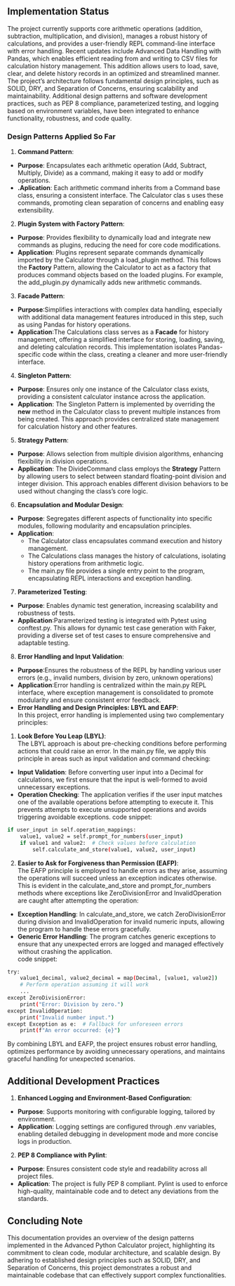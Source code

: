 ## Implementation Status

The project currently supports core arithmetic operations (addition, subtraction, multiplication, and division), manages a robust history of calculations, and provides a user-friendly REPL command-line interface with error handling. Recent updates include Advanced Data Handling with Pandas, which enables efficient reading from and writing to CSV files for calculation history management. This addition allows users to load, save, clear, and delete history records in an optimized and streamlined manner. The project’s architecture follows fundamental design principles, such as SOLID, DRY, and Separation of Concerns, ensuring scalability and maintainability.
Additional design patterns and software development practices, such as PEP 8 compliance, parameterized testing, and logging based on environment variables, have been integrated to enhance functionality, robustness, and code quality.

### Design Patterns Applied So Far

1. **Command Pattern**:  
- **Purpose**:  Encapsulates each arithmetic operation (Add, Subtract, Multiply, Divide) as a command, making it easy to add or modify operations.  
- **.Aplication**: Each arithmetic command inherits from a Command base class, ensuring a consistent interface. The Calculator clas   s uses these commands, promoting clean separation of concerns and enabling easy extensibility.  
   
2. **Plugin System with Factory Pattern**:  
- **Purpose**: Provides flexibility to dynamically load and integrate new commands as plugins, reducing the need for core code modifications.
- **Application**:  Plugins represent separate commands dynamically imported by the Calculator through a load_plugin method. This follows the **Factory** Pattern, allowing the Calculator to act as a factory that produces command objects based on the loaded plugins. For example, the add_plugin.py dynamically adds new arithmetic commands.   

3. **Facade Pattern**:    
- **Purpose**:Simplifies interactions with complex data handling, especially with additional data management features introduced in this step, such as using Pandas for history operations.  
- **Application**:The Calculations class serves as a **Facade** for history management, offering a simplified interface for storing, loading, saving, and deleting calculation records. This implementation isolates Pandas-specific code within the class, creating a cleaner and more user-friendly interface.  

4. **Singleton Pattern**:   
- **Purpose**: Ensures only one instance of the Calculator class exists, providing a consistent calculator instance across the application.  
- **Application**: The Singleton Pattern is implemented by overriding the __new__ method in the Calculator class to prevent multiple instances from being created. This approach provides centralized state management for calculation history and other features.  

5. **Strategy Pattern**:    
- **Purpose**: Allows selection from multiple division algorithms, enhancing flexibility in division operations.  
- **Application**: The DivideCommand class employs the **Strategy** Pattern by allowing users to select between standard floating-point division and integer division. This approach enables different division behaviors to be used without changing the class’s core logic.  

6. **Encapsulation and Modular Design**:    
- **Purpose**: Segregates different aspects of functionality into specific modules, following modularity and encapsulation principles.  
- **Application**:   
   - The Calculator class encapsulates command execution and history management.
   - The Calculations class manages the history of calculations, isolating history operations from arithmetic logic.
   - The main.py file provides a single entry point to the program, encapsulating REPL interactions and exception handling.

7. **Parameterized Testing**:    
- **Purpose**: Enables dynamic test generation, increasing scalability and robustness of tests.  
- **Application**:Parameterized testing is integrated with Pytest using conftest.py. This allows for dynamic test case generation with Faker, providing a diverse set of test cases to ensure comprehensive and adaptable testing.  

8. **Error Handling and Input Validation**:    
- **Purpose**:Ensures the robustness of the REPL by handling various user errors (e.g., invalid numbers, division by zero, unknown operations)  
- **Application**:Error handling is centralized within the main.py REPL interface, where exception management is consolidated to promote modularity and ensure consistent error feedback.  
- **Error Handling and Design Principles: LBYL and EAFP**:  
In this project, error handling is implemented using two complementary principles:    

1.  **Look Before You Leap (LBYL)**:  
The LBYL approach is about pre-checking conditions before performing actions that could raise an error. In the main.py file, we apply this principle in areas such as input validation and command checking:  
- **Input Validation**: Before converting user input into a Decimal for calculations, we first ensure that the input is well-formed to avoid unnecessary exceptions.
- **Operation Checking**: The application verifies if the user input matches one of the available operations before attempting to execute it. This prevents attempts to execute unsupported operations and avoids triggering avoidable exceptions.
code snippet:
```bash
if user_input in self.operation_mappings:
    value1, value2 = self.prompt_for_numbers(user_input)
    if value1 and value2:  # Check values before calculation
        self.calculate_and_store(value1, value2, user_input)
```
2. **Easier to Ask for Forgiveness than Permission (EAFP)**:  
The EAFP principle is employed to handle errors as they arise, assuming the operations will succeed unless an exception indicates otherwise. This is evident in the calculate_and_store and prompt_for_numbers methods where exceptions like ZeroDivisionError and InvalidOperation are caught after attempting the operation:  
- **Exception Handling**: In calculate_and_store, we catch ZeroDivisionError during division and InvalidOperation for invalid numeric inputs, allowing the program to handle these errors gracefully.  
- **Generic Error Handling**: The program catches generic exceptions to ensure that any unexpected errors are logged and managed effectively without crashing the application.  
code snippet:
```bash
try:
    value1_decimal, value2_decimal = map(Decimal, [value1, value2])
    # Perform operation assuming it will work
    ...
except ZeroDivisionError:
    print("Error: Division by zero.")
except InvalidOperation:
    print("Invalid number input.")
except Exception as e:  # Fallback for unforeseen errors
    print(f"An error occurred: {e}")
```
By combining LBYL and EAFP, the project ensures robust error handling, optimizes performance by avoiding unnecessary operations, and maintains graceful handling for unexpected scenarios.  

## Additional Development Practices
1. **Enhanced Logging and Environment-Based Configuration**:   
- **Purpose**: Supports monitoring with configurable logging, tailored by environment.  
- **Application**: Logging settings are configured through .env variables, enabling detailed debugging in development mode and more concise logs in production.  

2. **PEP 8 Compliance with Pylint**:   
- **Purpose**: Ensures consistent code style and readability across all project files.  
- **Aplication**: The project is fully PEP 8 compliant. Pylint is used to enforce high-quality, maintainable code and to detect any deviations from the standards.  
## Concluding Note  
This documentation provides an overview of the design patterns implemented in the Advanced Python Calculator project, highlighting its commitment to clean code, modular architecture, and scalable design. By adhering to established design principles such as SOLID, DRY, and Separation of Concerns, this project demonstrates a robust and maintainable codebase that can effectively support complex functionalities.
